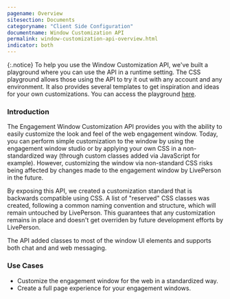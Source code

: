 ```yaml
---
pagename: Overview
sitesection: Documents
categoryname: "Client Side Configuration"
documentname: Window Customization API
permalink: window-customization-api-overview.html
indicator: both
---
```


{:.notice}
To help you use the Window Customization API, we've built a playground where you can use the API in a runtime setting. The CSS playground allows those using the API to try it out with any account and any environment. It also provides several templates to get inspiration and ideas for your own customizations. You can access the playground [here](/assets/css-playground/).

### Introduction

The Engagement Window Customization API provides you with the ability to easily customize the look and feel of the web engagement window. Today, you can perform simple customization to the window by using the engagement window studio or by applying your own CSS in a non-standardized way (through custom classes added via JavaScript for example). However, customizing the window via non-standard CSS risks being affected by changes made to the engagement window by LivePerson in the future.

By exposing this API, we created a customization standard that is backwards compatible using CSS. A list of "reserved" CSS classes was created, following a common naming convention and structure, which will remain untouched by LivePerson. This guarantees that any customization remains in place and doesn't get overriden by future development efforts by LivePerson.

The API added classes to most of the window UI elements and supports both chat and and web messaging.

### Use Cases

* Customize the engagement window for the web in a standardized way.
* Create a full page experience for your engagement windows.
